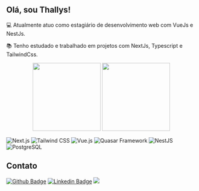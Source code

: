 ## Olá, sou Thallys!

:computer: Atualmente atuo como estagiário de desenvolvimento web com VueJs e NestJs.

:books: Tenho estudado e trabalhado em projetos com NextJs, Typescript e TailwindCss.

<div align="center">
  <img height="180em" src="https://github-readme-stats.vercel.app/api?username=thallyslemos&show_icons=true&theme=dark&include_all_commits=true&count_private=true"/>
  <img height="180em" src="https://github-readme-stats.vercel.app/api/top-langs/?username=thallyslemos&layout=compact&langs_count=7&theme=dark"/>
</div>
    
![Next.js](https://img.shields.io/badge/-Next.js-000000?style=flat&logo=next.js)
![Tailwind CSS](https://img.shields.io/badge/-Tailwind%20CSS-38B2AC?style=flat&logo=tailwind-css&logoColor=white)
![Vue.js](https://img.shields.io/badge/-Vue.js-4FC08D?style=flat&logo=vue.js&logoColor=white)
![Quasar Framework](https://img.shields.io/badge/-Quasar%20Framework-1976D2?style=flat&logo=quasar&logoColor=white)
![NestJS](https://img.shields.io/badge/-NestJS-E0234E?style=flat&logo=nestjs&logoColor=white)
![PostgreSQL](https://img.shields.io/badge/-PostgreSQL-336791?style=flat&logo=postgresql&logoColor=white)

## Contato

[![Github Badge](https://img.shields.io/badge/-Github-000?style=flat-square&logo=Github&logoColor=white&link=https://github.com/thallyslemos)](https://github.com/thallyslemos)
[![Linkedin Badge](https://img.shields.io/badge/-LinkedIn-blue?style=flat-square&logo=Linkedin&logoColor=white&link=https://www.linkedin.com/in/thallys-lemos/)](https://www.linkedin.com/in/thallys-lemos/)
[![](https://img.shields.io/badge/Gmail-thallysvilemos%40gmail.com-red)](mailto:thallysvilemos@gmail.com)
